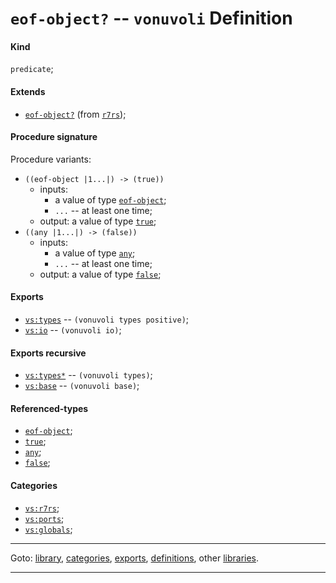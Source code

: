 

<a id='definition__vonuvoli__eof-object_3f'></a>

# `eof-object?` -- `vonuvoli` Definition


<a id='definition__vonuvoli__eof-object_3f__kind'></a>

#### Kind

`predicate`;


<a id='definition__vonuvoli__eof-object_3f__extends'></a>

#### Extends

 * [`eof-object?`](../../r7rs/definitions/eof-object_3f.md#definition__r7rs__eof-object_3f) (from [`r7rs`](../../r7rs/_index.md#library__r7rs));


<a id='definition__vonuvoli__eof-object_3f__procedure-signature'></a>

#### Procedure signature

Procedure variants:
 * `((eof-object |1...|) -> (true))`
   * inputs:
     * a value of type [`eof-object`](../../r7rs/types/eof-object.md#type__r7rs__eof-object);
     * `...` -- at least one time;
   * output: a value of type [`true`](../../r7rs/types/true.md#type__r7rs__true);
 * `((any |1...|) -> (false))`
   * inputs:
     * a value of type [`any`](../../r7rs/types/any.md#type__r7rs__any);
     * `...` -- at least one time;
   * output: a value of type [`false`](../../r7rs/types/false.md#type__r7rs__false);


<a id='definition__vonuvoli__eof-object_3f__exports'></a>

#### Exports

 * [`vs:types`](../../vonuvoli/exports/vs_3a_types.md#export__vonuvoli__vs_3a_types) -- `(vonuvoli types positive)`;
 * [`vs:io`](../../vonuvoli/exports/vs_3a_io.md#export__vonuvoli__vs_3a_io) -- `(vonuvoli io)`;


<a id='definition__vonuvoli__eof-object_3f__exports-recursive'></a>

#### Exports recursive

 * [`vs:types*`](../../vonuvoli/exports/vs_3a_types_2a.md#export__vonuvoli__vs_3a_types_2a) -- `(vonuvoli types)`;
 * [`vs:base`](../../vonuvoli/exports/vs_3a_base.md#export__vonuvoli__vs_3a_base) -- `(vonuvoli base)`;


<a id='definition__vonuvoli__eof-object_3f__referenced-types'></a>

#### Referenced-types

 * [`eof-object`](../../r7rs/types/eof-object.md#type__r7rs__eof-object);
 * [`true`](../../r7rs/types/true.md#type__r7rs__true);
 * [`any`](../../r7rs/types/any.md#type__r7rs__any);
 * [`false`](../../r7rs/types/false.md#type__r7rs__false);


<a id='definition__vonuvoli__eof-object_3f__categories'></a>

#### Categories

 * [`vs:r7rs`](../../vonuvoli/categories/vs_3a_r7rs.md#category__vonuvoli__vs_3a_r7rs);
 * [`vs:ports`](../../vonuvoli/categories/vs_3a_ports.md#category__vonuvoli__vs_3a_ports);
 * [`vs:globals`](../../vonuvoli/categories/vs_3a_globals.md#category__vonuvoli__vs_3a_globals);

----

Goto: [library](../../vonuvoli/_index.md#library__vonuvoli), [categories](../../vonuvoli/categories/_index.md#toc__vonuvoli__categories), [exports](../../vonuvoli/exports/_index.md#toc__vonuvoli__exports), [definitions](../../vonuvoli/definitions/_index.md#toc__vonuvoli__definitions), other [libraries](../../_libraries.md#toc__libraries).

----

